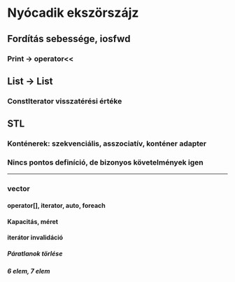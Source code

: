 # Nyócadik ekszörszájz

## Fordítás sebessége, iosfwd
### Print -> operator<<

## List -> List <T>
### ConstIterator visszatérési értéke

## STL
### Konténerek: szekvenciális, asszociatív, konténer adapter
### Nincs pontos definíció, de bizonyos követelmények igen

-------------------------------
### vector
#### operator[], iterator, auto, foreach
#### Kapacitás, méret
#### iterátor invalidáció
##### Páratlanok törlése
##### 6 elem, 7 elem
